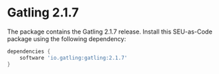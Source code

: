 # Gatling 2.1.7

The package contains the Gatling 2.1.7 release. Install this SEU-as-Code package using the following dependency:
```groovy
dependencies {
	software 'io.gatling:gatling:2.1.7'
}
```
